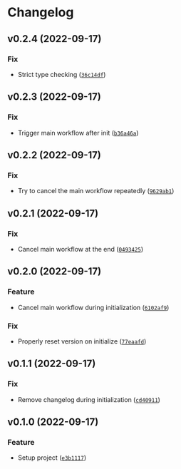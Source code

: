 # Changelog

<!--next-version-placeholder-->

## v0.2.4 (2022-09-17)
### Fix
* Strict type checking ([`36c14df`](https://github.com/mcbeet/bolt-library-starter/commit/36c14df5be8ccaf0fea8104431f3a9a994a46e86))

## v0.2.3 (2022-09-17)
### Fix
* Trigger main workflow after init ([`b36a46a`](https://github.com/mcbeet/bolt-library-starter/commit/b36a46a2f82e6f45ce482ceba9f531d002a787c0))

## v0.2.2 (2022-09-17)
### Fix
* Try to cancel the main workflow repeatedly ([`9629ab1`](https://github.com/mcbeet/bolt-library-starter/commit/9629ab1859b016c76fc7b510bab0be8e93b3a54f))

## v0.2.1 (2022-09-17)
### Fix
* Cancel main workflow at the end ([`0493425`](https://github.com/mcbeet/bolt-library-starter/commit/0493425a3f73c0897126156a29b951d85de8c823))

## v0.2.0 (2022-09-17)
### Feature
* Cancel main workflow during initialization ([`6102af9`](https://github.com/mcbeet/bolt-library-starter/commit/6102af9529f5034fbdb9ff2de9c5697febb73458))

### Fix
* Properly reset version on initialize ([`77eaafd`](https://github.com/mcbeet/bolt-library-starter/commit/77eaafd1ecd2bf61be8ad59ad7aa8d67d5094293))

## v0.1.1 (2022-09-17)
### Fix
* Remove changelog during initialization ([`cd40911`](https://github.com/mcbeet/bolt-library-starter/commit/cd409118c33e187abbefa109291fb862bb55a56a))

## v0.1.0 (2022-09-17)
### Feature
* Setup project ([`e3b1117`](https://github.com/mcbeet/bolt-library-starter/commit/e3b1117dbc528e8db1c3af1a8f39d8aabaef4afc))

